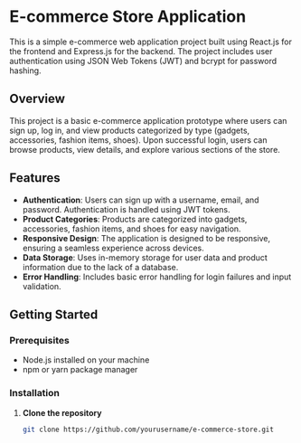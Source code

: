 # E-commerce Store Application

This is a simple e-commerce web application project built using React.js for the frontend and Express.js for the backend. The project includes user authentication using JSON Web Tokens (JWT) and bcrypt for password hashing.

## Overview

This project is a basic e-commerce application prototype where users can sign up, log in, and view products categorized by type (gadgets, accessories, fashion items, shoes). Upon successful login, users can browse products, view details, and explore various sections of the store.

## Features

- **Authentication**: Users can sign up with a username, email, and password. Authentication is handled using JWT tokens.
- **Product Categories**: Products are categorized into gadgets, accessories, fashion items, and shoes for easy navigation.
- **Responsive Design**: The application is designed to be responsive, ensuring a seamless experience across devices.
- **Data Storage**: Uses in-memory storage for user data and product information due to the lack of a database.
- **Error Handling**: Includes basic error handling for login failures and input validation.

## Getting Started

### Prerequisites

- Node.js installed on your machine
- npm or yarn package manager

### Installation

1. **Clone the repository**

   ```bash
   git clone https://github.com/yourusername/e-commerce-store.git
